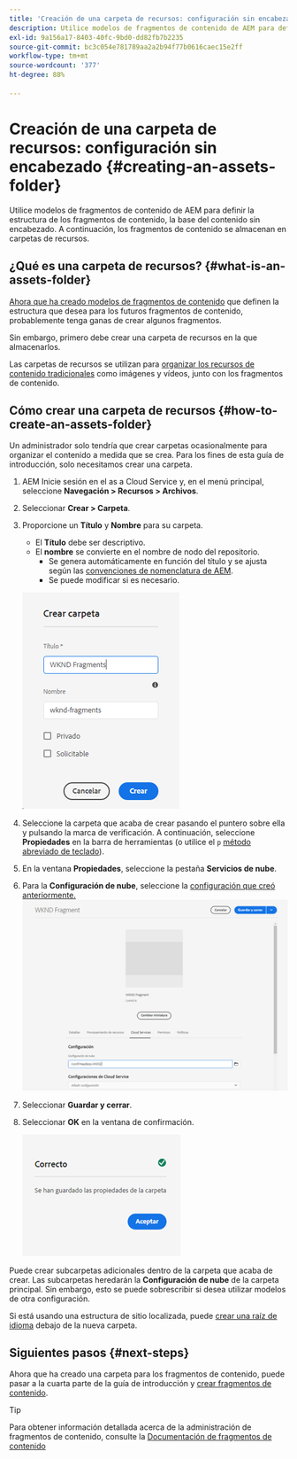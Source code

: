 ```yaml
---
title: 'Creación de una carpeta de recursos: configuración sin encabezado'
description: Utilice modelos de fragmentos de contenido de AEM para definir la estructura de los fragmentos de contenido, la base del contenido sin encabezado.
exl-id: 9a156a17-8403-40fc-9bd0-dd82fb7b2235
source-git-commit: bc3c054e781789aa2a2b94f77b0616caec15e2ff
workflow-type: tm+mt
source-wordcount: '377'
ht-degree: 88%

---
```


# Creación de una carpeta de recursos: configuración sin encabezado {#creating-an-assets-folder}

Utilice modelos de fragmentos de contenido de AEM para definir la estructura de los fragmentos de contenido, la base del contenido sin encabezado. A continuación, los fragmentos de contenido se almacenan en carpetas de recursos.

## ¿Qué es una carpeta de recursos? {#what-is-an-assets-folder}

[Ahora que ha creado modelos de fragmentos de contenido](create-content-model.md) que definen la estructura que desea para los futuros fragmentos de contenido, probablemente tenga ganas de crear algunos fragmentos.

Sin embargo, primero debe crear una carpeta de recursos en la que almacenarlos.

Las carpetas de recursos se utilizan para [organizar los recursos de contenido tradicionales](/help/assets/manage-digital-assets.md) como imágenes y vídeos, junto con los fragmentos de contenido.

## Cómo crear una carpeta de recursos {#how-to-create-an-assets-folder}

Un administrador solo tendría que crear carpetas ocasionalmente para organizar el contenido a medida que se crea. Para los fines de esta guía de introducción, solo necesitamos crear una carpeta.

1. AEM Inicie sesión en el as a Cloud Service y, en el menú principal, seleccione **Navegación > Recursos > Archivos**.
1. Seleccionar **Crear > Carpeta**.
1. Proporcione un **Título** y **Nombre** para su carpeta.
   * El **Título** debe ser descriptivo.
   * El **nombre** se convierte en el nombre de nodo del repositorio.
      * Se genera automáticamente en función del título y se ajusta según las [convenciones de nomenclatura de AEM](/help/implementing/developing/introduction/naming-conventions.md).
      * Se puede modificar si es necesario.

   ![Crear carpeta](../assets/assets-folder-create.png)
1. Seleccione la carpeta que acaba de crear pasando el puntero sobre ella y pulsando la marca de verificación. A continuación, seleccione **Propiedades** en la barra de herramientas (o utilice el `p` [método abreviado de teclado](/help/sites-cloud/authoring/getting-started/keyboard-shortcuts.md)).
1. En la ventana **Propiedades**, seleccione la pestaña **Servicios de nube**.
1. Para la **Configuración de nube**, seleccione la [configuración que creó anteriormente.](create-configuration.md)
   ![Configurar la carpeta de recursos](../assets/assets-folder-configure.png)
1. Seleccionar **Guardar y cerrar**.
1. Seleccionar **OK** en la ventana de confirmación.

   ![Ventana de confirmación](../assets/assets-folder-confirmation.png)

Puede crear subcarpetas adicionales dentro de la carpeta que acaba de crear. Las subcarpetas heredarán la **Configuración de nube** de la carpeta principal. Sin embargo, esto se puede sobrescribir si desea utilizar modelos de otra configuración.

Si está usando una estructura de sitio localizada, puede [crear una raíz de idioma](/help/assets/translate-assets.md) debajo de la nueva carpeta.

## Siguientes pasos {#next-steps}

Ahora que ha creado una carpeta para los fragmentos de contenido, puede pasar a la cuarta parte de la guía de introducción y [crear fragmentos de contenido](create-content-fragment.md).

>[!TIP]
>
>Para obtener información detallada acerca de la administración de fragmentos de contenido, consulte la [Documentación de fragmentos de contenido](/help/sites-cloud/administering/content-fragments/overview.md)
